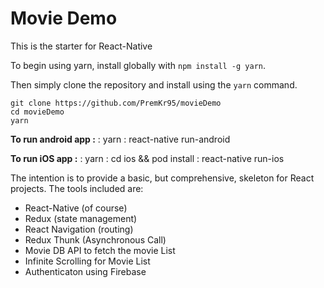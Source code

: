 # Movie Demo

This is the starter for React-Native

To begin using yarn, install globally with `npm install -g yarn`.

Then simply clone the repository and install using the `yarn` command.

```
git clone https://github.com/PremKr95/movieDemo
cd movieDemo
yarn
```

**To run android app :**
: yarn
: react-native run-android

**To run iOS app :**
: yarn
: cd ios && pod install
: react-native run-ios

The intention is to provide a basic, but comprehensive, skeleton for React projects. The tools included are:

- React-Native (of course)
- Redux (state management)
- React Navigation (routing)
- Redux Thunk (Asynchronous Call)
- Movie DB API to fetch the movie List
- Infinite Scrolling for Movie List
- Authenticaton using Firebase
